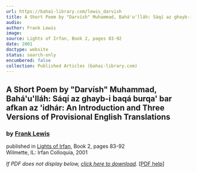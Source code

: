 ```yaml
---
url: https://bahai-library.com/lewis_darvish
title: A Short Poem by "Darvísh" Muhammad, Bahá'u'lláh: Sáqí az ghayb-i baqá burqa' bar afkan az 'idhár: An Introduction and Three Versions of Provisional English Translations
audio: 
author: Frank Lewis
image: 
source: Lights of Irfan, Book 2, pages 83-92
date: 2001
doctype: website
status: search-only
encumbered: false
collection: Published Articles (bahai-library.com)
---
```



## A Short Poem by "Darvísh" Muhammad, Bahá'u'lláh: Sáqí az ghayb-i baqá burqa' bar afkan az 'idhár: An Introduction and Three Versions of Provisional English Translations

### by [Frank Lewis](https://bahai-library.com/author/Frank+Lewis)

published in [Lights of Irfan](http://bahai-library.com/lights_irfan_2), Book 2, pages 83-92  
Wilmette, IL: Irfan Colloquia, 2001


_If PDF does not display below, [click here to download](http://irfancolloquia.org/pdf/lights2_lewis.pdf)._ \[[PDF help](https://bahai-library.com/pdf/)\]